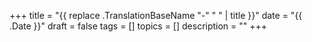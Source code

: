 +++
title = "{{ replace .TranslationBaseName "-" " " | title }}"
date = "{{ .Date }}"
draft = false
tags = []
topics = []
description = ""
+++
